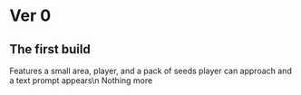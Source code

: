 # Ver 0
## The first build
Features a small area, player, and a pack of seeds player can approach and a text prompt appears\n
Nothing more
